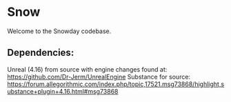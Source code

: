 # Snow

Welcome to the Snowday codebase.

## Dependencies:
Unreal (4.16) from source with engine changes found at: https://github.com/Dr-Jerm/UnrealEngine
Substance for source: https://forum.allegorithmic.com/index.php/topic,17521.msg73868/highlight,substance+plugin+4.16.html#msg73868

